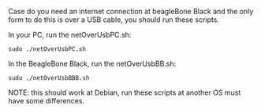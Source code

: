 
Case do you need an internet connection at beagleBone Black and the only form to do this is over a USB cable, you should run these scripts.

In your PC, run the netOverUsbPC.sh:

	sudo ./netOverUsbPC.sh


In the BeagleBone Black, run the netOverUsbBB.sh:

	sudo ./netOverUsbBBB.sh


NOTE: this should work at Debian, run these scripts at another OS must have some differences.
